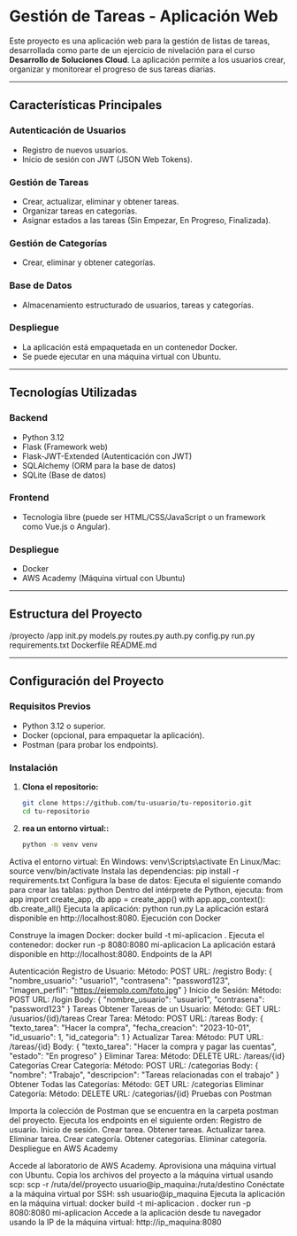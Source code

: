 # Gestión de Tareas - Aplicación Web

Este proyecto es una aplicación web para la gestión de listas de tareas, desarrollada como parte de un ejercicio de nivelación para el curso **Desarrollo de Soluciones Cloud**. La aplicación permite a los usuarios crear, organizar y monitorear el progreso de sus tareas diarias.

---

## Características Principales

### **Autenticación de Usuarios**
- Registro de nuevos usuarios.
- Inicio de sesión con JWT (JSON Web Tokens).

### **Gestión de Tareas**
- Crear, actualizar, eliminar y obtener tareas.
- Organizar tareas en categorías.
- Asignar estados a las tareas (Sin Empezar, En Progreso, Finalizada).

### **Gestión de Categorías**
- Crear, eliminar y obtener categorías.

### **Base de Datos**
- Almacenamiento estructurado de usuarios, tareas y categorías.

### **Despliegue**
- La aplicación está empaquetada en un contenedor Docker.
- Se puede ejecutar en una máquina virtual con Ubuntu.

---

## Tecnologías Utilizadas

### **Backend**
- Python 3.12
- Flask (Framework web)
- Flask-JWT-Extended (Autenticación con JWT)
- SQLAlchemy (ORM para la base de datos)
- SQLite (Base de datos)

### **Frontend**
- Tecnología libre (puede ser HTML/CSS/JavaScript o un framework como Vue.js o Angular).

### **Despliegue**
- Docker
- AWS Academy (Máquina virtual con Ubuntu)

---

## Estructura del Proyecto

/proyecto /app init.py models.py routes.py auth.py config.py run.py requirements.txt Dockerfile README.md

---

## Configuración del Proyecto

### **Requisitos Previos**
- Python 3.12 o superior.
- Docker (opcional, para empaquetar la aplicación).
- Postman (para probar los endpoints).

### **Instalación**

1. **Clona el repositorio:**
   ```bash
   git clone https://github.com/tu-usuario/tu-repositorio.git
   cd tu-repositorio
2. **rea un entorno virtual::**
   ```bash
   python -m venv venv
   
Activa el entorno virtual:
En Windows:
venv\Scripts\activate
En Linux/Mac:
source venv/bin/activate
Instala las dependencias:
pip install -r requirements.txt
Configura la base de datos: Ejecuta el siguiente comando para crear las tablas:
python
Dentro del intérprete de Python, ejecuta:
from app import create_app, db
app = create_app()
with app.app_context():
    db.create_all()
Ejecuta la aplicación:
python run.py
La aplicación estará disponible en http://localhost:8080.
Ejecución con Docker

Construye la imagen Docker:
docker build -t mi-aplicacion .
Ejecuta el contenedor:
docker run -p 8080:8080 mi-aplicacion
La aplicación estará disponible en http://localhost:8080.
Endpoints de la API

Autenticación
Registro de Usuario:
Método: POST
URL: /registro
Body:
{
  "nombre_usuario": "usuario1",
  "contrasena": "password123",
  "imagen_perfil": "https://ejemplo.com/foto.jpg"
}
Inicio de Sesión:
Método: POST
URL: /login
Body:
{
  "nombre_usuario": "usuario1",
  "contrasena": "password123"
}
Tareas
Obtener Tareas de un Usuario:
Método: GET
URL: /usuarios/{id}/tareas
Crear Tarea:
Método: POST
URL: /tareas
Body:
{
  "texto_tarea": "Hacer la compra",
  "fecha_creacion": "2023-10-01",
  "id_usuario": 1,
  "id_categoria": 1
}
Actualizar Tarea:
Método: PUT
URL: /tareas/{id}
Body:
{
  "texto_tarea": "Hacer la compra y pagar las cuentas",
  "estado": "En progreso"
}
Eliminar Tarea:
Método: DELETE
URL: /tareas/{id}
Categorías
Crear Categoría:
Método: POST
URL: /categorias
Body:
{
  "nombre": "Trabajo",
  "descripcion": "Tareas relacionadas con el trabajo"
}
Obtener Todas las Categorías:
Método: GET
URL: /categorias
Eliminar Categoría:
Método: DELETE
URL: /categorias/{id}
Pruebas con Postman

Importa la colección de Postman que se encuentra en la carpeta postman del proyecto.
Ejecuta los endpoints en el siguiente orden:
Registro de usuario.
Inicio de sesión.
Crear tarea.
Obtener tareas.
Actualizar tarea.
Eliminar tarea.
Crear categoría.
Obtener categorías.
Eliminar categoría.
Despliegue en AWS Academy

Accede al laboratorio de AWS Academy.
Aprovisiona una máquina virtual con Ubuntu.
Copia los archivos del proyecto a la máquina virtual usando scp:
scp -r /ruta/del/proyecto usuario@ip_maquina:/ruta/destino
Conéctate a la máquina virtual por SSH:
ssh usuario@ip_maquina
Ejecuta la aplicación en la máquina virtual:
docker build -t mi-aplicacion .
docker run -p 8080:8080 mi-aplicacion
Accede a la aplicación desde tu navegador usando la IP de la máquina virtual:
http://ip_maquina:8080